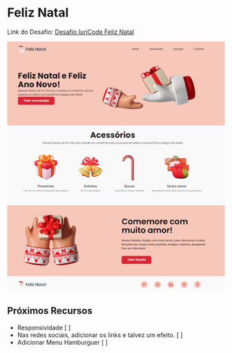 # Feliz Natal

Link do Desafio: <a href="https://www.figma.com/file/Yb9IBH56g7T1hdIyZ3BMNO/Desafios---Codel%C3%A2ndia?node-id=39340%3A782">Desafio IuriCode Feliz Natal</a>

<img src="img.png">

## Próximos Recursos

- Responsividade [ ]
- Nas redes sociais, adicionar os links e talvez um efeito. [ ]
- Adicionar Menu Hamburguer [ ]